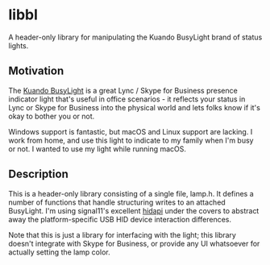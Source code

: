 # libbl
A header-only library for manipulating the Kuando BusyLight brand of status lights.

## Motivation
The [Kuando BusyLight](http://www.busylight.com) is a great Lync / Skype for Business presence indicator light that's useful in office scenarios - it reflects your status in Lync or Skype for Business into the physical world and lets folks know if it's okay to bother you or not.

Windows support is fantastic, but macOS and Linux support are lacking. I work from home, and use this light to indicate to my family when I'm busy or not. I wanted to use my light while running macOS.

## Description
This is a header-only library consisting of a single file, lamp.h. It defines a number of functions that handle structuring writes to an attached BusyLight. I'm using signal11's excellent [hidapi](https://github.com/signal11/hidapi) under the covers to abstract away the platform-specific USB HID device interaction differences.

Note that this is just a library for interfacing with the light; this library doesn't integrate with Skype for Business, or provide any UI whatsoever for actually setting the lamp color.
